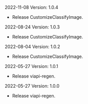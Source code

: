 2022-11-08 Version: 1.0.4
- Release CustomizeClassifyImage.

2022-08-24 Version: 1.0.3
- Release CustomizeClassifyImage.

2022-08-04 Version: 1.0.2
- Release CustomizeClassifyImage.

2022-05-27 Version: 1.0.1
- Release viapi-regen.

2022-05-27 Version: 1.0.0
- Release viapi-regen.

